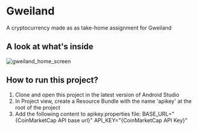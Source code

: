 # Gweiland
A cryptocurrency made as as take-home assignment for Gweiland

## A look at what's inside
![gweiland_home_screen](https://github.com/virunarala/gweiland/assets/82951524/3b796cc7-3b36-4a01-bb01-66bae2c80cbe)

## How to run this project?
1. Clone and open this project in the latest version of Android Studio
2. In Project view, create a Resource Bundle with the name 'apikey' at the root of the project
3. Add the following content to apikey.properties file:
   BASE_URL="{CoinMarketCap API base url}"
   API_KEY="{CoinMarketCap API Key}" 
